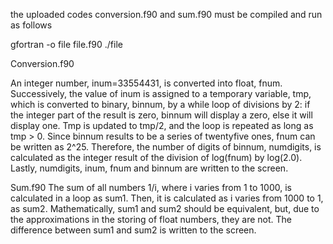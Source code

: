 the uploaded codes conversion.f90 and sum.f90 must be compiled and run as follows

gfortran -o file file.f90
./file

Conversion.f90

An integer number, inum=33554431, is converted into float, fnum. 
Successively, the value of inum is assigned to a temporary variable, tmp, which is converted to binary, binnum, by a while loop of divisions by 2: if the integer part of the result is zero, binnum will display a zero, else it will display one. Tmp is updated to tmp/2, and the loop is repeated as long as tmp > 0.
Since binnum results to be a series of twentyfive ones, fnum can be written as 2^25. Therefore, the number of digits of binnum, numdigits, is calculated as the integer result of the division of log(fnum) by log(2.0).
Lastly, numdigits, inum, fnum and binnum are written to the screen.

Sum.f90
The sum of all numbers 1/i, where i varies from 1 to 1000, is calculated in a loop as sum1. Then, it is calculated as i varies from 1000 to 1, as sum2. Mathematically, sum1 and sum2 should be equivalent, but, due to the approximations in the storing of float numbers, they are not. The difference between sum1 and sum2 is written to the screen.

